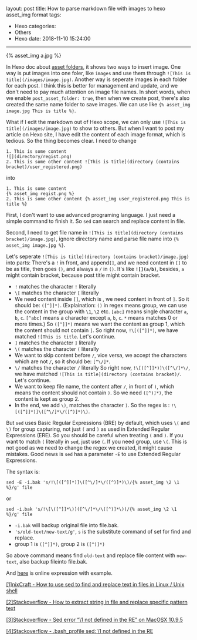 layout: post
title: How to parse markdown file with images to hexo asset_img format
tags:
  - Hexo
categories:
  - Others
  - Hexo
date: 2018-11-10 15:24:00
---
{% asset_img a.jpg %}

In Hexo doc about [asset folders](https://hexo.io/docs/asset-folders.html), it shows two ways to insert image. One way is put images into one foler, like `images` and use them through `![This is title](/images/image.jpg)`. Another way is seperate images in each folder for each post. I think this is better for management and update, and we don't need to pay much attention on image file names. In short words, when we enable `post_asset_folder: true`, then when we create post, there's also created the same name folder to save images. We can use like `{% asset_img image.jpg This is title %}`.

What if I edit the markdown out of Hexo scope, we can only use `![This is title](/images/image.jpg)` to show to others. But when I want to post my article on Hexo site, I have edit the content of each image format, which is tedious. So the thing becomes clear. I need to change

```
1. This is some content
![](directory/regist.png)
2. This is some other content ![This is title](directory (contains bracket)/user_registered.png)
```

into

```
1. This is some content
{% asset_img regist.png %}
2. This is some other content {% asset_img user_registered.png This is title %}
```

First, I don't want to use advanced programing language. I just need a simple command to finish it. So `sed` can search and replace content in file. 

Second, I need to get file name in `![This is title](directory (contains bracket)/image.jpg)`, ignore directory name and parse file name into `{% asset_img image.jpg %}`.

Let's seperate `![This is title](directory (contains bracket)/image.jpg)` into parts: There's a `!` in front, and append`[]`, and we need content in `[]` to be as title, then goes `()`, and always a `/` in `()`. It's like **`![](a/b)`**, besides, `a` might contain bracket, because post title might contain bracket.
* `!` matches the character `!` literally
* `\[` matches the character `[` literally
* We need content inside `[]`, which is , we need content in front of `]`. So it should be: `([^]]*)`. (Explaination: `()` in regex means group, we can use the content in the group with `\1`, `\2` etc. `[abc]` means single character `a`, `b`, `c`. `[^abc]` means a character except `a`, `b`, `c`. `*` means matches 0 or more times.) So `([^]]*)` means we want the content as group 1, which the content should not contain `]`.
So right now, `!\[([^]]*)`, we have matched `![This is title`. Let's continue.
* `]` matches the character `]` literally
* `\(` matches the character `(` literally
* We want to skip content before `/`, vice versa, we accept the characters which are not `/`, so it should be: `[^\/]*`.
* `\/` matches the character `/` literally
So right now, `!\[([^]]*)]\([^\/]*\/`, we have matched `![This is title](directory (contains bracket)/`. Let's continue.
* We want to keep file name, the content after `/`, in front of `)`, which means the content should not contain `)`. So we need `([^)]*)`, the content is kept as group 2.
* In the end, we add `\)`, matches the character `)`.
So the regex is : `!\[([^]]*)]\([^\/]*\/([^)]*)\)`.

But `sed` uses Basic Regular Expressions (BRE) by default, which uses `\(` and `\)` for group capturing, not just `(` and `)` as used in Extended Regular Expressions (ERE). So you should be careful when treating `(` and `)`. If you want to match `(` literally in `sed`, just use `(`. If you need group, use `\(`. This is not good as we need to change the regex we created, it might cause mistakes. Good news is `sed` has a parameter `-E` to use Extended Regular Expressions.

The syntax is:

```
sed -E -i.bak 's/!\[([^]]*)]\([^\/]*\/([^)]*)\)/{% asset_img \2 \1 %}/g' file
```

or 

```
sed -i.bak 's/!\[\([^]]*\)]([^\/]*\/\([^)]*\))/{% asset_img \2 \1 %}/g' file
```

* `-i.bak` will backup original file into file.bak.
* `'s/old-text/new-text/g'`, `s` is the substitute command of set for find and replace.
* group 1 is `([^]]*)`, group 2 is `([^)]*)`

So above command means find `old-text` and replace file content with `new-text`, also backup fileinto file.bak.

And [here](https://regex101.com/r/uIBKVu/3) is online expression with example.

[[1]nixCraft - How to use sed to find and replace text in files in Linux / Unix shell](https://www.cyberciti.biz/faq/how-to-use-sed-to-find-and-replace-text-in-files-in-linux-unix-shell/)

[[2]Stackoverflow - How to extract string in file and replace specific pattern text](https://stackoverflow.com/questions/51406323/how-to-extract-string-in-file-and-replace-specific-pattern-text)

[[3]Stackoverflow - Sed error “\1 not defined in the RE” on MacOSX 10.9.5](https://stackoverflow.com/questions/28072190/sed-error-1-not-defined-in-the-re-on-macosx-10-9-5)

[[4]Stackoverflow - .bash_profile sed: \1 not defined in the RE](https://stackoverflow.com/questions/24717676/bash-profile-sed-1-not-defined-in-the-re)